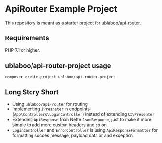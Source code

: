 # ApiRouter Example Project

This repository is meant as a starter project for [ublaboo/api-router](https://github.com/ublaboo/api-router).

## Requirements

PHP 7.1 or higher.


## ublaboo/api-router-project usage

	composer create-project ublaboo/api-router-project


## Long Story Short

- Using `ublaboo/api-router` for routing
- Implementing `IPresneter` in endpoints (`App\Controllers\LoginController`) instead of extending `UI\Presenter`
- Extending `ApiResponse` from Nette `JsonResponse`, just to make it more simple to add more custom headers and so on
- `LoginController` and `ErrorController` is using `ApiResponseFormatter` for formatting succes message, payload data or and exception
